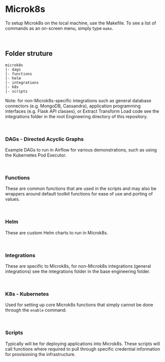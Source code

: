 # Microk8s

To setup Microk8s on the local machine, use the Makefile. To see a list of commands as an on-screen menu, simply type `make`.

</br>

## Folder struture

```
microk8s
|- dags
|- functions
|- helm
|- integrations
|- k8s
|- scripts
```

Note: for non-Microk8s-specific integrations such as general database connectors (e.g. MongoDB, Cassandra), application programming interfaces (e.g. Flask API classes), or Extract Transform Load code see the integrations folder in the root Engineering directory of this repository.

</br>

### DAGs - Directed Acyclic Graphs

Example DAGs to run in Airflow for various demonstrations, such as using the Kubernetes Pod Executor.

</br>

### Functions

These are common functions that are used in the scripts and may also be wrappers around default toolkit functions for ease of use and porting of values.

</br>

### Helm

These are custom Helm charts to run in Microk8s.

</br>

### Integrations

These are specific to Microk8s, for non-Microk8s integrations (general integrations) see the integrations folder in the base engineering folder.

</br>

### K8s - Kubernetes

Used for setting up core Microk8s functions that simply cannot be done through the `enable` command.

</br>

### Scripts

Typically will be for deploying applications into Microk8s. These scripts will call functions where required to pull through specific credential information for provisioning the infrastructure.

</br>
